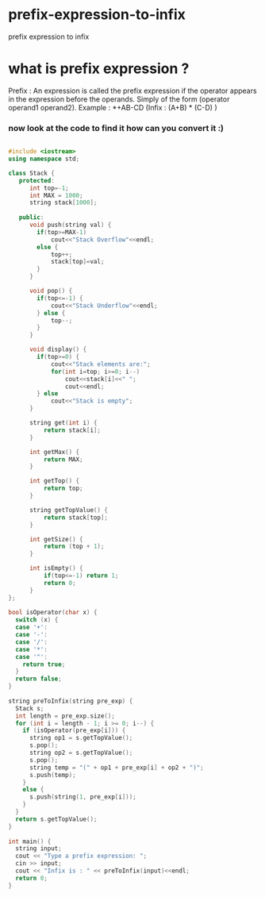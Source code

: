 # prefix-expression-to-infix
prefix expression to infix


# what is prefix expression ?
Prefix : An expression is called the prefix expression if the operator appears in the expression before the operands. Simply of the form (operator operand1 operand2).
Example : *+AB-CD (Infix : (A+B) * (C-D) )

### now look at the code to find it how can you convert it :)

```cpp

#include <iostream> 
using namespace std; 

class Stack {
   protected:
      int top=-1;
      int MAX = 1000;
      string stack[1000];
   
   public:
      void push(string val) {
        if(top>=MAX-1)
            cout<<"Stack Overflow"<<endl; 
        else {
            top++;
            stack[top]=val;
        }
      }

      void pop() {
        if(top<=-1) {
            cout<<"Stack Underflow"<<endl;
        } else {
            top--;
        }
      }

      void display() {
        if(top>=0) {
            cout<<"Stack elements are:";
            for(int i=top; i>=0; i--)
                cout<<stack[i]<<" ";
                cout<<endl;
        } else
            cout<<"Stack is empty";
      }

      string get(int i) {
          return stack[i];
      }

      int getMax() {
          return MAX;
      }

      int getTop() {
          return top;
      }

      string getTopValue() {
          return stack[top];
      }

      int getSize() {
          return (top + 1);
      }

      int isEmpty() {
          if(top<=-1) return 1;
          return 0;
      }
};
  
bool isOperator(char x) { 
  switch (x) { 
  case '+': 
  case '-': 
  case '/': 
  case '*': 
  case '^': 
    return true; 
  } 
  return false; 
} 
  
string preToInfix(string pre_exp) { 
  Stack s; 
  int length = pre_exp.size(); 
  for (int i = length - 1; i >= 0; i--) { 
    if (isOperator(pre_exp[i])) { 
      string op1 = s.getTopValue();
      s.pop(); 
      string op2 = s.getTopValue();
      s.pop(); 
      string temp = "(" + op1 + pre_exp[i] + op2 + ")"; 
      s.push(temp);
    } 
    else { 
      s.push(string(1, pre_exp[i])); 
    } 
  } 
  return s.getTopValue(); 
} 
  
int main() { 
  string input; 
  cout << "Type a prefix expression: ";
  cin >> input;
  cout << "Infix is : " << preToInfix(input)<<endl; 
  return 0; 
} 

```
